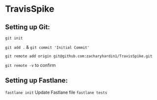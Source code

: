 # TravisSpike

## Setting up Git:

`git init`

`git add .` & `git commit 'Initial Commit'`

`git remote add origin git@github.com:zacharyhardin1/TravisSpike.git`

`git remote -v` to confirm


## Setting up Fastlane:
`fastlane init`
Update Fastlane file 
`fastlane tests`
